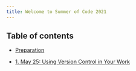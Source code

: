 ```yaml
---
title: Welcome to Summer of Code 2021
---
```



## Table of contents

- [Preparation](prep/index.html)

- [1. May 25: Using Version Control in Your Work](week1/index.html)
